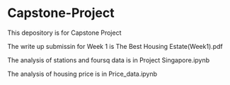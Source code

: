 # Capstone-Project
This depository is for Capstone Project

The write up submissin for Week 1 is The Best Housing Estate(Week1).pdf

The analysis of stations and foursq data is in Project Singapore.ipynb

The analysis of housing price is in Price_data.ipynb

